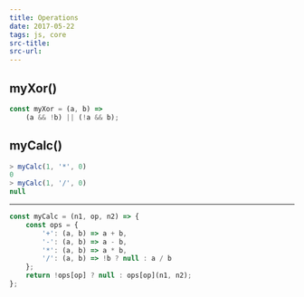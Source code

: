 ```yaml
---
title: Operations
date: 2017-05-22
tags: js, core
src-title: 
src-url: 
---
```


## myXor()

```js
const myXor = (a, b) =>
    (a && !b) || (!a && b);
```


## myCalc()

```js
> myCalc(1, '*', 0)
0
> myCalc(1, '/', 0)
null
```

---

```js
const myCalc = (n1, op, n2) => {
    const ops = {
        '+': (a, b) => a + b,
        '-': (a, b) => a - b,
        '*': (a, b) => a * b,
        '/': (a, b) => !b ? null : a / b
    };
    return !ops[op] ? null : ops[op](n1, n2);
};
```
